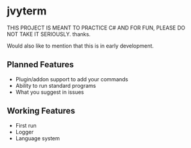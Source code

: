 # jvyterm
THIS PROJECT IS MEANT TO PRACTICE C# AND FOR FUN, PLEASE DO NOT TAKE IT SERIOUSLY. thanks.

Would also like to mention that this is in early development.

## Planned Features
* Plugin/addon support to add your commands
* Ability to run standard programs
* What you suggest in issues


## Working Features
* First run
* Logger
* Language system
